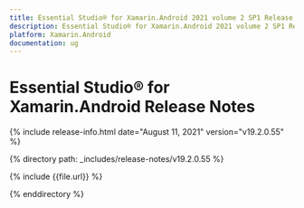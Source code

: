 ```yaml
---
title: Essential Studio® for Xamarin.Android 2021 volume 2 SP1 Release Notes  
description: Essential Studio® for Xamarin.Android 2021 volume 2 SP1 Release Notes  
platform: Xamarin.Android
documentation: ug
---
```


# Essential Studio® for Xamarin.Android  Release Notes  

{% include release-info.html date="August 11, 2021"  version="v19.2.0.55" %} 


{% directory path: _includes/release-notes/v19.2.0.55 %}

{% include {{file.url}} %}

{% enddirectory %}